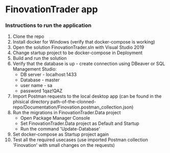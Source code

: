 # FinovationTrader app
### Instructions to run the application

1. Clone the repo
2. Install docker for Windows (verify that docker-compose is working)
3. Open the solution FinovationTrader.sln with Visual Studio 2019 
4. Change startup project to be docker-compose in Deployment 
5. Build and run the solution 
6. Verify that the database is up - create connection using DBeaver or SQL Management Studio:
    - DB server - localhost:1433
    - Database - master
    - user name - sa
    - password 1qaz!QAZ
7. Import Postman requests to the local desktop app (can be found in the phisical directory path-of-the-clonned-repo/Documentation/Finovation.postman_collection.json)
8. Run the migrations in FinovationTrader.Data project 
    - Open Package Manager Console
	- Set FinovationTrader.Data project as Default and Startup
	- Run the command 'Update-Database'
9. Set docker-compose as Startup project again
10. Test all the required usecases (use imported Postman collection 'Finovation' with small changes on the requests)
